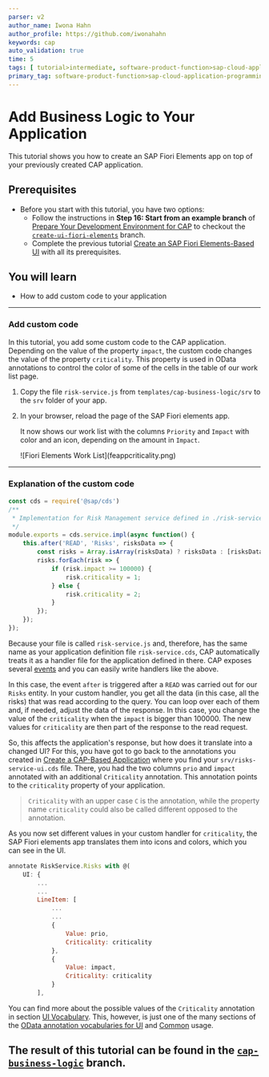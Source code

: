 ```yaml
---
parser: v2
author_name: Iwona Hahn
author_profile: https://github.com/iwonahahn
keywords: cap
auto_validation: true
time: 5
tags: [ tutorial>intermediate, software-product-function>sap-cloud-application-programming-model, programming-tool>node-js, software-product>sap-business-technology-platform]
primary_tag: software-product-function>sap-cloud-application-programming-model
---
```


# Add Business Logic to Your Application
<!-- description --> This tutorial shows you how to create an SAP Fiori Elements app on top of your previously created CAP application.

## Prerequisites
 - Before you start with this tutorial, you have two options:
     - Follow the instructions in **Step 16: Start from an example branch** of [Prepare Your Development Environment for CAP](btp-app-prepare-dev-environment-cap) to checkout the [`create-ui-fiori-elements`](https://github.com/SAP-samples/cloud-cap-risk-management/tree/create-ui-fiori-elements) branch.
    - Complete the previous tutorial [Create an SAP Fiori Elements-Based UI](btp-app-create-ui-fiori-elements) with all its prerequisites.

## You will learn
 - How to add custom code to your application


---

### Add custom code

In this tutorial, you add some custom code to the CAP application. Depending on the value of the property `impact`, the custom code changes the value of the property `criticality`. This property is used in OData annotations to control the color of some of the cells in the table of our work list page.

1. Copy the file `risk-service.js` from `templates/cap-business-logic/srv` to the `srv` folder of your app.

2. In your browser, reload the page of the SAP Fiori elements app.

    It now shows our work list with the columns `Priority` and `Impact` with color and an icon, depending on the amount in `Impact`.

    <!-- border -->![Fiori Elements Work List](feappcriticality.png)

---
### Explanation of the custom code

<!-- cpes-file srv/risk-service.js -->
```JavaScript
const cds = require('@sap/cds')
/**
 * Implementation for Risk Management service defined in ./risk-service.cds
 */
module.exports = cds.service.impl(async function() {
    this.after('READ', 'Risks', risksData => {
        const risks = Array.isArray(risksData) ? risksData : [risksData];
        risks.forEach(risk => {
            if (risk.impact >= 100000) {
                risk.criticality = 1;
            } else {
                risk.criticality = 2;
            }
        });
    });
});
```

Because your file is called `risk-service.js` and, therefore, has the same name as your application definition file `risk-service.cds`, CAP automatically treats it as a handler file for the application defined in there. CAP exposes several [events](https://cap.cloud.sap/docs/node.js/requests) and you can easily write handlers like the above.

In this case, the event `after` is triggered after a `READ` was carried out for our `Risks` entity. In your custom handler, you get all the data (in this case, all the risks) that was read according to the query. You can loop over each of them and, if needed, adjust the data of the response. In this case, you change the value of the `criticality` when the `impact` is bigger than 100000. The new values for `criticality` are then part of the response to the read request.

So, this affects the application's response, but how does it translate into a changed UI? For this, you have got to go back to the annotations you created in [Create a CAP-Based Application](btp-app-create-cap-application) where you find your `srv/risks-service-ui.cds` file. There, you had the two columns `prio` and `impact` annotated with an additional `Criticality` annotation. This annotation points to the `criticality` property of your application.

> `Criticality` with an upper case `C` is the annotation, while the property name `criticality` could also be called different opposed to the annotation.

As you now set different values in your custom handler for `criticality`, the SAP Fiori elements app translates them into icons and colors, which you can see in the UI.

```JavaScript
annotate RiskService.Risks with @(
    UI: {
        ...
        ...
        LineItem: [
            ...
            ...
            {
                Value: prio,
                Criticality: criticality
            },
            {
                Value: impact,
                Criticality: criticality
            }
        ],
```

You can find more about the possible values of the `Criticality` annotation in section [UI Vocabulary](https://github.com/SAP/odata-vocabularies/blob/master/vocabularies/UI.md#CriticalityType). This, however, is just one of the many sections of the [OData annotation vocabularies for UI](https://github.com/SAP/odata-vocabularies/blob/master/vocabularies/UI.md) and [Common](https://github.com/SAP/odata-vocabularies/blob/master/vocabularies/Common.md) usage.

The result of this tutorial can be found in the [`cap-business-logic`](https://github.com/SAP-samples/cloud-cap-risk-management/tree/cap-business-logic) branch.
---
